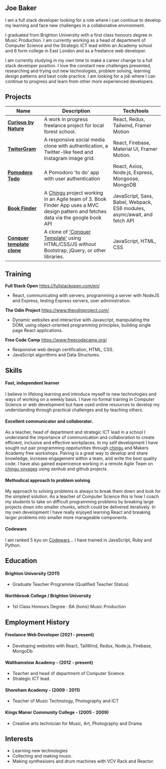 ## Joe Baker

I am a full stack developer looking for a role where I can continue to develop my learning and face new challenges in a collaborative environment.

I graduated from Brighton University with a first class honours degree in Music Production. I am currently working as a head of department of Computer Science and the Strategic ICT lead within an Academy school and 6 form college in East London and as a freelance web developer.

I am currently studying in my own time to make a career change to a full stack developer position. I love the constant new challenges presented, researching and trying out new technologies, problem solving, learning design patterns and best code practice. I am looking for a job where I can continue to progress and learn from other more experienced developers.



## Projects

| Name                         | Description       | Tech/tools        |
| ---------------------------- | ----------------- | ----------------- |
| [**Curious by Nature**](https://github.com/JBR90/curious-by-nature)            | A work in progress freelance project for local forest school. |React, Redux, Tailwind, Framer Motion
| [**TwiterGram**](https://github.com/JBR90/twitergram)            | A responsive social media clone with authentication, a Twitter-like feed and Instagram image grid.    | React, Firebase, Material UI, Framer Motion. |
| [**Pomodoro Todo**](https://github.com/JBR90/Pomodoro-Frontend/blob/main/README.md) | A Pomodoro 'to do' app with user authentication | React, Axios, Node.js, Express, Mongoose, MongoDB              |
| [**Book Finder**](https://github.com/chingu-voyages/v30-toucans-team-02) | A [Chingu](https://chingu.io/) project working in an Agile team of 3. Book Finder App uses a MVC design pattern and fetches data via the google book API | JavaScript, Sass, Babel, Webpack, ES6 modules, async/await, and fetch API             |
| [**Conquer template clone**](https://github.com/JBR90/Conquer_Clone) | A clone of ['Conquer Template'](https://www.free-css.com/free-css-templates/page196/conquer "Conquer Template") using HTML/CSS/JS without Bootstrap, jQuery, or other libraries. | JavaScript, HTML, CSS            |

## Training

**Full Stack Open** 
https://fullstackopen.com/en/

- React, communicating with servers, programming a server with NodeJS and Express, testing Express servers, user administration.

**The Odin Project** 
https://www.theodinproject.com/

- Dynamic websites and interactive with Javascript, manipulating the DOM, using object-oriented programming principles, building single page React applications.

**Free Code Camp** 
https://www.freecodecamp.org/

- Responsive web design certification, HTML, CSS.
- JavaScript algorithms and Data Structures.

## Skills

#### Fast, independent learner
I believe in lifelong learning and introduce myself to new technologies and ways of working on a weekly basis. I have no formal training in Computer Science or web development but have used online resources to develop my understanding through practical challenges and by teaching others. 

 #### Excellent communicator and collaborator.

As a teacher, head of department and strategic ICT lead in a school I understand the importance of communication and collaboration to create efficient, inclusive and effective workplaces. In my self development I have sought out pair programming oppotunities through [chingu](https://chingu.io/) and Makers Academy free workshops. Pairing is a great way to develop and share knowledge, increase engagement within a team, and write the best quality code. I have also gained expericence working in a remote Agile Team on [chingu voyages](https://chingu.io/) using zenhub and github projects.

#### Methodical approach to problem solving

My approach to solving problems is always to break them down and look for the simplest solution. As a teacher of Computer Science this is how I coach my students to take on difficult programming problems by breaking large projects down into smaller chunks, which could be delivered iteratively. In my own development I have really enjoyed learning React and breaking larger problems into smaller more manageable components. 

#### Codewars

I am ranked 5 kyu on    [Codewars](https://www.codewars.com/users/JBR90)... I have trained in JavaScript, Ruby and Python.

## Education

#### Brighton University (2011)

- Graduate Teacher Programme (Qualified Teacher Status)

#### Northbrook College / Brighton University

- 1st Class Honours Degree : BA (hons) Music Production

## Employment History

#### Freelance Web Developer  (2021 - present)

- Developing websites with  React, TailWind, Redux, Node.js, Firebase, MongoDb

#### Walthamstow Academy -  (2012 - present)

- Teacher and head of department of Computer Science. 
- Strategic ICT lead.

#### Shoreham Academy -  (2009 - 2011)

- Teacher of Music Technology, Photography and ICT

#### Kings Manor Community College -  (2005 - 2009)

- Creative arts technician for Music, Art, Photography and Drama


## Interests

- Learning new technologies
- Collecting and making music.
- Making synthesisers and drum machines with VCV Rack and Reactor.
